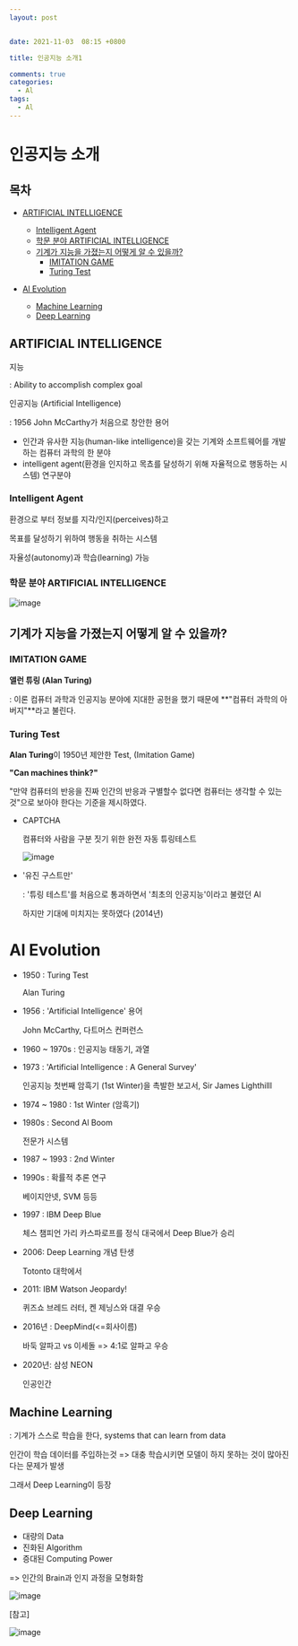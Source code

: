 ```yaml
---
layout: post


date: 2021-11-03  08:15 +0800

title: 인공지능 소개1

comments: true
categories: 
  - Al
tags: 
  - Al
---
```


# 인공지능 소개



## 목차

- [ARTIFICIAL INTELLIGENCE](#artificial-intelligence)
  + [Intelligent Agent](#intelligent-agent)
  + [학문 분야 ARTIFICIAL INTELLIGENCE](#------artificial-intelligence)
  * [기계가 지능을 가졌는지 어떻게 알 수 있을까?](#-------------------------)
    + [IMITATION GAME](#imitation-game)
    + [Turing Test](#turing-test)

- [Al Evolution](#al-evolution)
  * [Machine Learning](#machine-learning)
  * [Deep Learning](#deep-learning)



## ARTIFICIAL INTELLIGENCE

지능 

: Ability to accomplish complex goal



인공지능 (Artificial Intelligence)

: 1956 John McCarthy가 처음으로 창안한 용어



- 인간과 유사한 지능(human-like intelligence)을 갖는 기계와 소프트웨어를 개발하는 컴퓨터 과학의 한 분야
- intelligent agent(환경을 인지하고 목쵸를 달성하기 위해 자율적으로 행동하는 시스템) 연구분야



### Intelligent Agent

환경으로 부터 정보를 지각/인지(perceives)하고

목표를 달성하기 위하여 행동을 취하는 시스템

자율성(autonomy)과 학습(learning) 가능



### 학문 분야 ARTIFICIAL INTELLIGENCE

![image](https://user-images.githubusercontent.com/49177223/139966374-c01c0477-450f-449c-ac8f-e5e12e2c8804.png)



## 기계가 지능을 가졌는지 어떻게 알 수 있을까?

### IMITATION GAME

**앨런 튜링 (Alan Turing)**

: 이론 컴퓨터 과학과 인공지능 분야에 지대한 공헌을 했기 때문에 **"컴퓨터 과학의 아버지"**라고 불린다. 



### Turing Test

**Alan Turing**이 1950년 제안한 Test, (Imitation Game)

**"Can machines think?"**

"만약 컴퓨터의 반응을 진짜 인간의 반응과 구별할수 없다면 컴퓨터는 생각할 수 있는 것"으로 보아야 한다는 기준을 제시하였다. 



- CAPTCHA

  컴퓨터와 사람을 구분 짓기 위한 완전 자동 튜링테스트

  ![image](https://user-images.githubusercontent.com/49177223/139966622-fa5a90a1-aa68-4017-8fe5-02940576576d.png)

- '유진 구스트만'

  : '튜링 테스트'를 처음으로 통과하면서 '최초의 인공지능'이라고 불렸던 Al

  하지만 기대에 미치지는 못하였다 (2014년)



# Al Evolution 

- 1950 : Turing Test

  Alan Turing

- 1956 : 'Artificial Intelligence' 용어 

  John McCarthy, 다트머스 컨퍼런스

- 1960 ~ 1970s : 인공지능 태동기, 과열

- 1973 : 'Artificial Intelligence : A General Survey'

  인공지능 첫번째 암흑기 (1st Winter)을 촉발한 보고서, Sir James Lighthilll

- 1974 ~ 1980 : 1st Winter (암흑기)

- 1980s : Second Al Boom 

  전문가 시스템

- 1987 ~ 1993 : 2nd Winter

- 1990s : 확률적 추론 연구

   베이지안넷, SVM 등등

- 1997 : IBM Deep Blue

  체스 챔피언 가리 카스파로프를 정식 대국에서 Deep Blue가 승리

- 2006: Deep Learning 개념 탄생

  Totonto 대학에서

- 2011: IBM Watson Jeopardy!

  퀴즈쇼 브레드 러터, 켄 제닝스와 대결 우승

- 2016년 : DeepMind(<=회사이름)

  바둑 알파고 vs 이세돌 => 4:1로 알파고 우승

- 2020년: 삼성 NEON

  인공인간



## Machine Learning 

: 기계가 스스로 학습을 한다, systems that can learn from data

인간이 학습 데이터를 주입하는것  => 대충 학습시키면 모델이 하지 못하는 것이 많아진다는 문제가 발생



그래서 Deep Learning이 등장



## Deep Learning

- 대량의 Data
- 진화된 Algorithm 
- 증대된  Computing Power

=> 인간의 Brain과 인지 과정을 모형화함

![image](https://user-images.githubusercontent.com/49177223/139967542-a550e3e7-c129-43ff-b8e8-24231db0a03d.png)





[참고]

![image](https://user-images.githubusercontent.com/49177223/139967372-59c677e7-a03b-4870-a5b6-159fad11f6b3.png)















